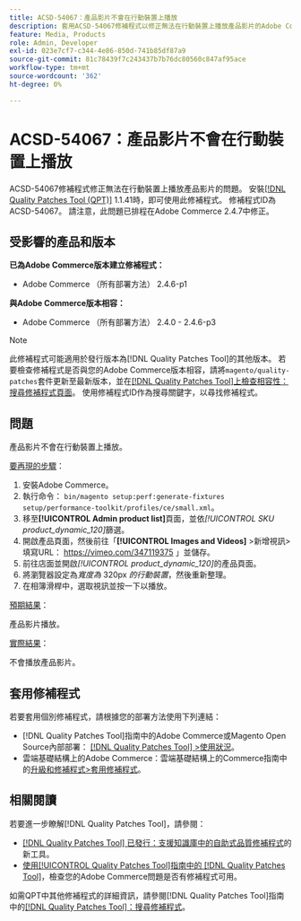 ```yaml
---
title: ACSD-54067：產品影片不會在行動裝置上播放
description: 套用ACSD-54067修補程式以修正無法在行動裝置上播放產品影片的Adobe Commerce問題。
feature: Media, Products
role: Admin, Developer
exl-id: 023e7cf7-c344-4e86-850d-741b85df87a9
source-git-commit: 81c78439f7c243437b7b76dc80560c847af95ace
workflow-type: tm+mt
source-wordcount: '362'
ht-degree: 0%

---
```


# ACSD-54067：產品影片不會在行動裝置上播放

ACSD-54067修補程式修正無法在行動裝置上播放產品影片的問題。 安裝[[!DNL Quality Patches Tool (QPT)]](https://experienceleague.adobe.com/en/docs/commerce-knowledge-base/kb/announcements/commerce-announcements/magento-quality-patches-released-new-tool-to-self-serve-quality-patches) 1.1.41時，即可使用此修補程式。 修補程式ID為ACSD-54067。 請注意，此問題已排程在Adobe Commerce 2.4.7中修正。

## 受影響的產品和版本

**已為Adobe Commerce版本建立修補程式：**

* Adobe Commerce （所有部署方法） 2.4.6-p1

**與Adobe Commerce版本相容：**

* Adobe Commerce （所有部署方法） 2.4.0 - 2.4.6-p3

>[!NOTE]
>
>此修補程式可能適用於發行版本為[!DNL Quality Patches Tool]的其他版本。 若要檢查修補程式是否與您的Adobe Commerce版本相容，請將`magento/quality-patches`套件更新至最新版本，並在[[!DNL Quality Patches Tool]上檢查相容性：搜尋修補程式頁面](https://experienceleague.adobe.com/tools/commerce-quality-patches/index.html)。 使用修補程式ID作為搜尋關鍵字，以尋找修補程式。

## 問題

產品影片不會在行動裝置上播放。

<u>要再現的步驟</u>：

1. 安裝Adobe Commerce。
1. 執行命令：
   `bin/magento setup:perf:generate-fixtures setup/performance-toolkit/profiles/ce/small.xml`。
1. 移至&#x200B;**[!UICONTROL Admin product list]**&#x200B;頁面，並依&#x200B;*[!UICONTROL SKU product_dynamic_120]*&#x200B;篩選。
1. 開啟產品頁面，然後前往「**[!UICONTROL Images and Videos]** >新增視訊>填寫URL： https://vimeo.com/347119375 」並儲存。
1. 前往店面並開啟&#x200B;*[!UICONTROL product_dynamic_120]*&#x200B;的產品頁面。
1. 將瀏覽器設定為&#x200B;*寬度為* 320px *的行動裝置*，然後重新整理。
1. 在相簿滑桿中，選取視訊並按一下以播放。

<u>預期結果</u>：

產品影片播放。

<u>實際結果</u>：

不會播放產品影片。

## 套用修補程式

若要套用個別修補程式，請根據您的部署方法使用下列連結：

* [!DNL Quality Patches Tool]指南中的Adobe Commerce或Magento Open Source內部部署： [[!DNL Quality Patches Tool] >使用狀況](/help/tools/quality-patches-tool/usage.md)。
* 雲端基礎結構上的Adobe Commerce：雲端基礎結構上的Commerce指南中的[升級和修補程式>套用修補程式](https://experienceleague.adobe.com/docs/commerce-cloud-service/user-guide/develop/upgrade/apply-patches.html)。

## 相關閱讀

若要進一步瞭解[!DNL Quality Patches Tool]，請參閱：

* [[!DNL Quality Patches Tool] 已發行：支援知識庫中的自助式品質修補程式](https://experienceleague.adobe.com/en/docs/commerce-knowledge-base/kb/announcements/commerce-announcements/magento-quality-patches-released-new-tool-to-self-serve-quality-patches)的新工具。
* [使用[!UICONTROL Quality Patches Tool]指南中的 [!DNL Quality Patches Tool]](/help/tools/quality-patches-tool/patches-available-in-qpt/check-patch-for-magento-issue-with-magento-quality-patches.md)，檢查您的Adobe Commerce問題是否有修補程式可用。


如需QPT中其他修補程式的詳細資訊，請參閱[!DNL Quality Patches Tool]指南中的[[!DNL Quality Patches Tool]：搜尋修補程式](https://experienceleague.adobe.com/tools/commerce-quality-patches/index.html)。
